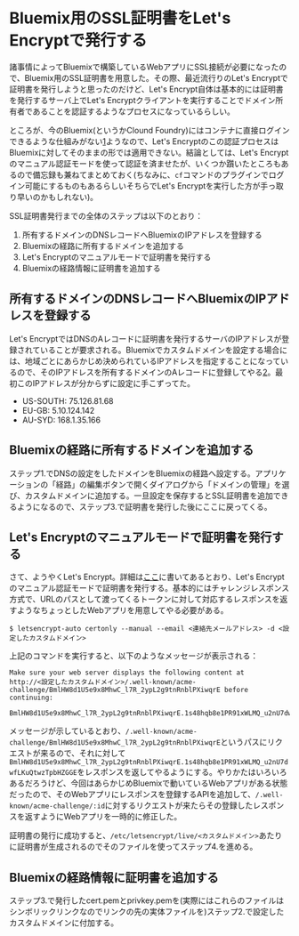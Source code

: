 # Bluemix用のSSL証明書をLet's Encryptで発行する

諸事情によってBluemixで構築しているWebアプリにSSL接続が必要になったので、Bluemix用のSSL証明書を用意した。その際、最近流行りのLet's Encryptで証明書を発行しようと思ったのだけど、Let's Encrypt自体は基本的には証明書を発行するサーバ上でLet's Encryptクライアントを実行することでドメイン所有者であることを認証するようなプロセスになっているらしい。

ところが、今のBluemix(というかClound Foundry)にはコンテナに直接ログインできるような仕組みがない[1]ようなので、Let's Encryptのこの認証プロセスはBluemixに対してそのままの形では適用できない。結論としては、Let's Encryptのマニュアル認証モードを使って認証を済ませたが、いくつか躓いたところもあるので備忘録も兼ねてまとめておく(ちなみに、`cf`コマンドのプラグインでログイン可能にするものもあるらしいそちらでLet's Encryptを実行した方が手っ取り早いのかもしれない)。

SSL証明書発行までの全体のステップは以下のとおり：

1. 所有するドメインのDNSレコードへBluemixのIPアドレスを登録する
2. Bluemixの経路に所有するドメインを追加する
3. Let's Encryptのマニュアルモードで証明書を発行する
4. Bluemixの経路情報に証明書を追加する

## 所有するドメインのDNSレコードへBluemixのIPアドレスを登録する
Let's EncryptではDNSのAレコードに証明書を発行するサーバのIPアドレスが登録されていることが要求される。Bluemixでカスタムドメインを設定する場合には、地域ごとにあらかじめ決められているIPアドレスを指定することになっているので、そのIPアドレスを所有するドメインのAレコードに登録してやる[2]。最初このIPアドレスが分からずに設定に手こずってた。

- US-SOUTH: 75.126.81.68
- EU-GB: 5.10.124.142
- AU-SYD: 168.1.35.166

## Bluemixの経路に所有するドメインを追加する
ステップ1.でDNSの設定をしたドメインをBluemixの経路へ設定する。アプリケーションの「経路」の編集ボタンで開くダイアログから「ドメインの管理」を選び、カスタムドメインに追加する。一旦設定を保存するとSSL証明書を追加できるようになるので、ステップ3.で証明書を発行した後にここに戻ってくる。

## Let's Encryptのマニュアルモードで証明書を発行する
さて、ようやくLet's Encrypt。詳細は[ここ](https://xomino.com/2016/02/09/using-lets-encrypt-to-create-an-ssl-certificate-for-my-bluemix-hosted-web-site/)に書いてあるとおり、Let's Encryptのマニュアル認証モードで証明書を発行する。基本的にはチャレンジレスポンス方式で、URLのパスとして渡ってくるトークンに対して対応するレスポンスを返すようなちょっとしたWebアプリを用意してやる必要がある。

```
$ letsencrypt-auto certonly --manual --email <連絡先メールアドレス> -d <設定したカスタムドメイン>
```

上記のコマンドを実行すると、以下のようなメッセージが表示される：

```
Make sure your web server displays the following content at
http://<設定したカスタムドメイン>/.well-known/acme-challenge/BmlHW8d1U5e9x8MhwC_l7R_2ypL2g9tnRnblPXiwqrE before continuing:

BmlHW8d1U5e9x8MhwC_l7R_2ypL2g9tnRnblPXiwqrE.1s48hqb8e1PR91xWLMQ_u2nU7dwfLKuQtwzTpbHZGGE
```

メッセージが示しているとおり、`/.well-known/acme-challenge/BmlHW8d1U5e9x8MhwC_l7R_2ypL2g9tnRnblPXiwqrE`というパスにリクエストが来るので、それに対して`BmlHW8d1U5e9x8MhwC_l7R_2ypL2g9tnRnblPXiwqrE.1s48hqb8e1PR91xWLMQ_u2nU7dwfLKuQtwzTpbHZGGE`をレスポンスを返してやるようにする。やりかたはいろいろあるだろうけど、今回はあらかじめBluemixで動いているWebアプリがある状態だったので、そのWebアプリにレスポンスを登録するAPIを追加して、`/.well-known/acme-challenge/:id`に対するリクエストが来たらその登録したレスポンスを返すようにWebアプリを一時的に修正した。

証明書の発行に成功すると、`/etc/letsencrypt/live/<カスタムドメイン>`あたりに証明書が生成されるのでそのファイルを使ってステップ4.を進める。

## Bluemixの経路情報に証明書を追加する
ステップ3.で発行したcert.pemとprivkey.pemを(実際にはこれらのファイルはシンボリックリンクなのでリンクの先の実体ファイルを)ステップ2.で設定したカスタムドメインに付加する。

[1]: http://qiita.com/KenichiSekine/items/f287ccb8a9c988edc160
[2]: https://console.ng.bluemix.net/docs/manageapps/secapps.html
